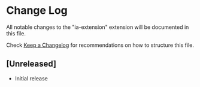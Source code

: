 # Change Log

All notable changes to the "ia-extension" extension will be documented in this file.

Check [Keep a Changelog](http://keepachangelog.com/) for recommendations on how to structure this file.

## [Unreleased]

- Initial release